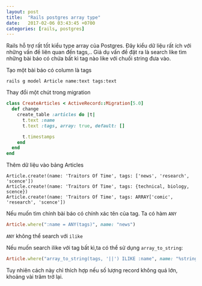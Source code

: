 ```yaml
---
layout: post
title:  "Rails postgres array type"
date:   2017-02-06 03:43:45 +0700
categories: [rails, postgres]
---
```


Rails hỗ trợ rất tốt kiểu type array của Postgres. Đây kiểu dữ liệu rất ích với những vấn đề liên quan đến tags,..
Giả dụ vấn đề đặt ra là search like tìm những bài báo có chứa bất kì tag nào like với chuối string đưa vào.

Tạo một bài báo có column là tags

`rails g model Article name:text tags:text`

Thay đổi một chút trong migration

```ruby
class CreateArticles < ActiveRecord::Migration[5.0]
  def change
    create_table :articles do |t|
      t.text :name
      t.text :tags, array: true, default: []

      t.timestamps
    end
  end
end
```

Thêm dữ liệu vào bảng Articles

```
Article.create!(name: 'Traitors Of Time', tags: ['news', 'research', 'scence'])
Article.create!(name: 'Traitors Of Time', tags: {technical, biology, scence})
Article.create!(name: 'Traitors Of Time', tags: ARRAY['comic', 'research', 'scence'])
```
Nếu muốn tìm chính bài báo có chính xác tên của tag. Ta có hàm `ANY`

```ruby
Article.where(":name = ANY(tags)", name: "news")
```


`ANY` không thể search với `ilike`

Nếu muốn search ilike với tag bất kì,ta có thể sử dụng `array_to_string`:

```ruby
Article.where("array_to_string(tags, '||') ILIKE :name", name: "%string%")
```

Tuy nhiên cách này chỉ thích hợp nếu số lượng record không quá lớn, khoảng vài trăm trở lại.
